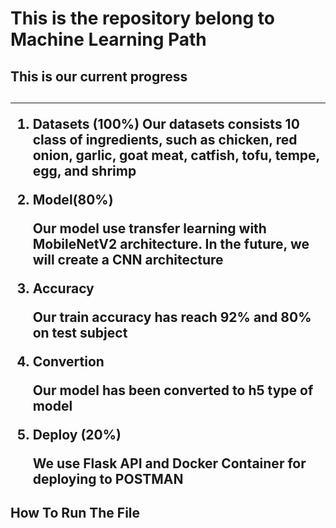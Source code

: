 <h1><b> This is the repository belong to Machine Learning Path </b></h1>

<h2><b>This is our current progress</b><h2>
<hr>

<ol>
  <li>
    <p> <b> Datasets (100%) </b>
     Our datasets consists 10 class of ingredients, such as chicken, red onion, garlic, goat meat, catfish, tofu, tempe, egg, and shrimp </p>
  </li>
  <li> 
    <b> Model(80%) </b>
    <p> Our model use transfer learning with MobileNetV2 architecture. In the future, we will create a CNN architecture</p>
  </li>
  <li> 
    <b> Accuracy </b>
    <p> Our train accuracy has reach 92% and 80% on test subject </p>
  </li>
  <li> 
    <b> Convertion </b>
    <p> Our model has been converted to h5 type of model </p>
  </li>
  <li> 
    <b> Deploy (20%) </b>
    <p> We use Flask API and Docker Container for deploying to POSTMAN </p>  
  </li>
</ol>

  <h2><b> How To Run The File </b><h2>
